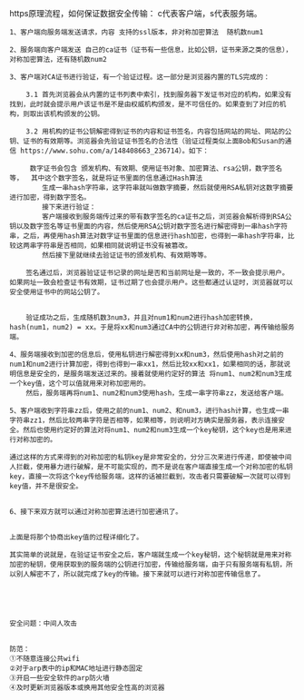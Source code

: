 https原理流程，如何保证数据安全传输：
    c代表客户端，s代表服务端。

    1、客户端向服务端发送请求，内容 支持的ssl版本，非对称加密算法  随机数num1

    2、服务端向客户端发送 自己的ca证书（证书有一些信息，比如公钥，证书来源之类的信息），对称加密算法，还有随机数num2

    3、客户端对CA证书进行验证，有一个验证过程。这一部分是浏览器内置的TLS完成的：

        3.1 首先浏览器会从内置的证书列表中索引，找到服务器下发证书对应的机构，如果没有找到，此时就会提示用户该证书是不是由权威机构颁发，是不可信任的。如果查到了对应的机构，则取出该机构颁发的公钥。

        3.2 用机构的证书公钥解密得到证书的内容和证书签名，内容包括网站的网址、网站的公钥、证书的有效期等。浏览器会先验证证书签名的合法性（验证过程类似上面Bob和Susan的通信 https://www.sohu.com/a/148408663_236714）。如下：
        
         数字证书会包含 颁发机构、有效期、使用证书对象、加密算法、rsa公钥，数字签名等，  其中这个数字签名，就是将证书里面的信息通过Hash算法
            生成一串hash字符串，这字符串就叫做数字摘要，然后就使用RSA私钥对这数字摘要进行加密，得到数字签名。
            接下来进行验证：
            客户端接收到服务端传过来的带有数字签名的ca证书之后，浏览器会解析得到RSA公钥以及数字签名等证书里面的内容，然后使用RSA公钥对数字签名进行解密得到一串hash字符串，之后，再使用hash算法对数字证书里面的信息进行hash加密，也得到一串hash字符串，比较这两串字符串是否相同，如果相同就说明证书没有被篡改。
            然后接下里就继续去验证证书的颁发机构、有效期等等。
        
        签名通过后，浏览器验证证书记录的网址是否和当前网址是一致的，不一致会提示用户。如果网址一致会检查证书有效期，证书过期了也会提示用户。这些都通过认证时，浏览器就可以安全使用证书中的网站公钥了。
    

        验证成功之后，生成随机数3num3，并且对num1和num2进行hash加密转换，hash(num1，num2) = xx。于是将xx和num3通过CA中的公钥进行非对称加密，再传输给服务端。

    4、服务端接收到加密的信息后，使用私钥进行解密得到xx和num3，然后使用hash对之前的num1和num2进行计算加密，得到也得到一串xx1，然后比较xx和xx1，如果相同的话，那就说明信息是安全的，是服务端发送过来的。接着就使用约定好的算法 将num1、num2和num3生成一个key值，这个可以值就用来对称加密用的。 
        然后，服务端再将num1、num2和num3使用hash，生成一串字符串zz，发送给客户端。

    5、客户端收到字符串zz后，使用之前的num1、num2、和num3，进行hash计算，也生成一串字符串zz1，然后比较两串字符是否相等，如果相等，则说明对方确实是服务器，表示连接安全。然后也使用约定好的算法对将num1、num2和num3生成一个key秘钥，这个key也是用来进行对称加密的。  

    通过这样的方式来得到的对称加密的私钥key是非常安全的，分分三次来进行传递，即使被中间人拦截，使用暴力进行破解，是不可能实现的，而不是说在客户端直接生成一个对称加密的私钥key，直接一次将这个key传给服务端，这样的话被拦截到，攻击者只需要破解一次就可以得到key值，并不是很安全。


    6、接下来双方就可以通过对称加密算法进行加密通讯了。

    
    上面是将那个协商出key值的过程详细化了。

    其实简单的说就是，在验证证书安全之后，客户端就生成一个key秘钥，这个秘钥就是用来对称加密的秘钥，使用获取到的服务端的公钥进行加密，传输给服务端，由于只有服务端有私钥，所以别人解密不了，所以就完成了key的传输。接下来就可以进行对称加密传输信息了。





    安全问题：中间人攻击


    防范：
    ①不随意连接公共wifi
    ②对于arp表中的ip和MAC地址进行静态固定
    ③开启一些安全软件的arp防火墙
    ④及时更新浏览器版本或换用其他安全性高的浏览器 

